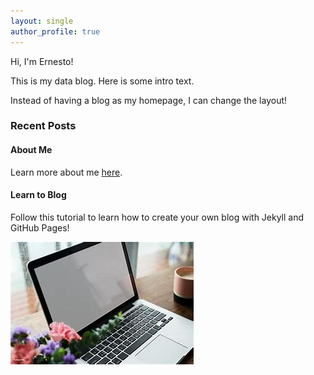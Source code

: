 ```yaml
---
layout: single
author_profile: true
---
```



Hi, I'm Ernesto! 

This is my data blog. Here is some intro text. 

Instead of having a blog as my homepage, I can change the layout!

### Recent Posts


#### About Me
Learn more about me [here](/about/).


#### Learn to Blog
Follow this tutorial to learn how to create your own blog with Jekyll and GitHub Pages!

![](/assets/images/lets-get-blogging.jpeg) 